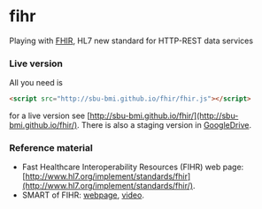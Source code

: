 # fihr
Playing with <a href="http://www.hl7.org/implement/standards/fhir/" target=_blank>FHIR</a>, HL7 new standard for HTTP-REST data services

### Live version

All you need is 

````html
<script src="http://sbu-bmi.github.io/fhir/fhir.js"></script>
````
for a live version see [http://sbu-bmi.github.io/fhir/](http://sbu-bmi.github.io/fhir/). There is also a staging version in [GoogleDrive](https://0857f9879749e82d493945f8a805968a7c031889-www.googledrive.com/host/0BwwZEXS3GesiTjlHSmlOcEJaeDA/fhir/).

### Reference material
* Fast Healthcare Interoperability Resources (FIHR) web page: [http://www.hl7.org/implement/standards/fhir](http://www.hl7.org/implement/standards/fhir/).
* SMART of FIHR: [webpage](http://smartplatforms.org/smart-on-fhir/), [video](http://player.vimeo.com/video/87132298).